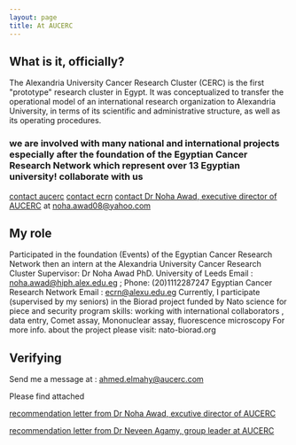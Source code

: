```yaml
---
layout: page
title: At AUCERC
---
```

## What is it, officially? 
The Alexandria University Cancer Research Cluster (CERC) is the first "prototype" research cluster in Egypt. It was conceptualized to transfer the operational model of an international research organization to Alexandria University, in terms of its scientific and administrative structure, as well as its operating procedures. 

### we are involved with many national and international projects especially after the foundation of the Egyptian Cancer Research Network which represent over 13 Egyptian university! collaborate with us 
[contact aucerc](http://www.aucerc.com/)
[contact ecrn](http://www.egycrn.net/)
[contact Dr Noha Awad, executive director of AUCERC](http://aucerc.com/index.php/our-team) at [noha.awad08@yahoo.com](mailto:noha.awad08@yahoo.com)


## My role
Participated in the foundation (Events) of the Egyptian Cancer Research Network
then an intern at the Alexandria University Cancer Research Cluster Supervisor: Dr
Noha Awad PhD. University of Leeds Email : noha.awad@hiph.alex.edu.eg ;
Phone: (20)1112287247 Egyptian Cancer Research Network Email :
ecrn@alexu.edu.eg Currently, I participate (supervised by my seniors) in the Biorad
project funded by Nato science for piece and security program skills: working with
international collaborators , data entry, Comet assay, Mononuclear assay,
fluorescence microscopy
For more info. about the project please visit: nato-biorad.org

## Verifying
Send me a message at : [ahmed.elmahy@aucerc.com](mailto:ahmed.elmahy@aucerc.com)

Please find attached 

[recommendation letter from Dr Noha Awad, excutive director of AUCERC]({{site.url}}/assets/RecommendationNoha.pdf)

[recommendation letter from Dr Neveen Agamy, group leader at AUCERC]({{site.url}}/assets/DrNeveenRecommendation.pdf)


